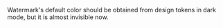 Watermark's default color should be obtained from design tokens in dark mode, but it is almost invisible now.
